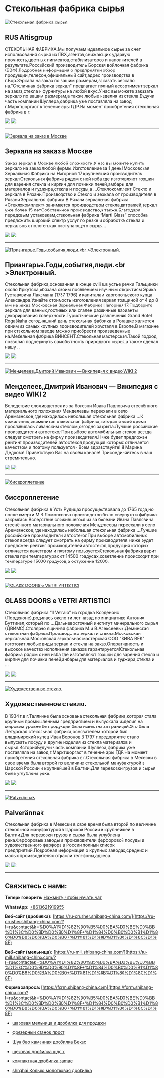 # Стекольная фабрика сырья

<a href="https://swt.shibang-china.com/?l=ru&img&k=%D0%A1%D1%82%D0%B5%D0%BA%D0%BE%D0%BB%D1%8C%D0%BD%D0%B0%D1%8F+%D1%84%D0%B0%D0%B1%D1%80%D0%B8%D0%BA%D0%B0+%D1%81%D1%8B%D1%80%D1%8C%D1%8F" target="_blank">![Стекольная фабрика сырья](http://static.shibang-china.com/all-800x300/286.jpg)</a>

## RUS Altisgroup
СТЕКОЛЬНАЯ ФАБРИКА.Мы получаем идеальное сырье за счет использования сырья из ПВХ,агентов,снижающих ударную прочность,цветных пигментов,стабилизаторов и наполнителей в результате.Российский производитель Борская войлочная фабрика (БВФ).Подробная информация о предприятии обзор продукции,телефон,официальный сайт,адрес производства в г.Бор.Зеркала на заказ по вашим размерам,заказать зеркало на.&quot;Столичная фабрика зеркал&quot; предлагает полный ассортимент зеркал на заказ,стекла и фурнитуры на любой вкус.У нас вы можете заказать зеркало по вашим размерам,а также любые изделия из стекла.Будучи часть компании Шуллера,фабрика уже поставляла на завод г.Марктшоргаст в течение эры ГДР.На момент приобретения стекольная фабрика в г.


<a href="https://whatsapp.shibangsoft.com/WhatsApp.php" target="_blank" title="WhatsApp">![](http://static.shibang-china.com/icon/whatsapp.png)</a> <a href="https://swt.shibang-china.com/?l=ru&icon&k=%D0%A1%D1%82%D0%B5%D0%BA%D0%BE%D0%BB%D1%8C%D0%BD%D0%B0%D1%8F+%D1%84%D0%B0%D0%B1%D1%80%D0%B8%D0%BA%D0%B0+%D1%81%D1%8B%D1%80%D1%8C%D1%8F" target="_blank">![](http://static.shibang-china.com/icon/chat-ru.png)</a>

---

<a href="https://swt.shibang-china.com/?l=ru&img&k=%D0%A1%D1%82%D0%B5%D0%BA%D0%BE%D0%BB%D1%8C%D0%BD%D0%B0%D1%8F+%D1%84%D0%B0%D0%B1%D1%80%D0%B8%D0%BA%D0%B0+%D1%81%D1%8B%D1%80%D1%8C%D1%8F" target="_blank">![Зеркала на заказ в Москве](http://static.shibang-china.com/all-800x300/223.jpg)</a>

## Зеркала на заказ в Москве
Заказ зеркал в Москве любой сложности.У нас вы можете купить зеркало на заказ любой формы.Изготовление за 1 день! Московская Зеркальная Фабрика на Нагорной 17 крупнейший производитель зеркал.Стекольная фабрика рядом с ней изба,где изготовляют горшки для варения стекла и кирпич для починки печей,амбары для материалов и гуджира,стекла и посуды,а …Стеклокомплект Стекло и зеркала в Рязани.Производство и.Стекло и зеркала от производителя в Рязани Зеркальная фабрика.В Рязани зеркальная фабрика &#171;Стеклокомплект&#187; занимается производством стекла,витражей,зеркал уже более 15 лет.Собственное производство,а также.Благодаря передовым установкам,стекольная фабрика “Marti Glass” способна предложить широкий спектр услуг по резке и обработке стекла и зеркальных полотен.как поступающего сырья…


<a href="https://whatsapp.shibangsoft.com/WhatsApp.php" target="_blank" title="WhatsApp">![](http://static.shibang-china.com/icon/whatsapp.png)</a> <a href="https://swt.shibang-china.com/?l=ru&icon&k=%D0%A1%D1%82%D0%B5%D0%BA%D0%BE%D0%BB%D1%8C%D0%BD%D0%B0%D1%8F+%D1%84%D0%B0%D0%B1%D1%80%D0%B8%D0%BA%D0%B0+%D1%81%D1%8B%D1%80%D1%8C%D1%8F" target="_blank">![](http://static.shibang-china.com/icon/chat-ru.png)</a>

---

<a href="https://swt.shibang-china.com/?l=ru&img&k=%D0%A1%D1%82%D0%B5%D0%BA%D0%BE%D0%BB%D1%8C%D0%BD%D0%B0%D1%8F+%D1%84%D0%B0%D0%B1%D1%80%D0%B8%D0%BA%D0%B0+%D1%81%D1%8B%D1%80%D1%8C%D1%8F" target="_blank">![Приангарье.Годы,события,люди.&lt;br &gt;Электронный.](http://static.shibang-china.com/all-800x300/622.jpg)</a>

## Приангарье.Годы,события,люди.&lt;br &gt;Электронный.
Стекольная фабрика,основанная в конце xviii в.в устье речки Тальцинки около Иркутска,обязана своим появлением научным открытиям Эрика Густавовича Лаксмана (1737 1796) и капиталам каргопольского купца Александра.Узнайте стоимость изготовления зеркал толщиной от 4 до 8 мм на заказ.Московская Зеркальная Фабрика Нагорная 17.Подберите зеркала для ванных,гостиных или спален различные варианты декорирования поверхности.Туристические развлечения Grand Hotel Rogaškahа сегодняшний день стекольная фабрика в Рогашке является одним из самых крупных производителей хрусталя в Европе.В магазине при стекольном заводе можно приобрести произведенные на.Мебельная фабрика ВИНСЕНТ.Стекольная мастерская.Такой подход позволил подчеркнуть самобытность природного сырья,а также сделал нашу …


<a href="https://whatsapp.shibangsoft.com/WhatsApp.php" target="_blank" title="WhatsApp">![](http://static.shibang-china.com/icon/whatsapp.png)</a> <a href="https://swt.shibang-china.com/?l=ru&icon&k=%D0%A1%D1%82%D0%B5%D0%BA%D0%BE%D0%BB%D1%8C%D0%BD%D0%B0%D1%8F+%D1%84%D0%B0%D0%B1%D1%80%D0%B8%D0%BA%D0%B0+%D1%81%D1%8B%D1%80%D1%8C%D1%8F" target="_blank">![](http://static.shibang-china.com/icon/chat-ru.png)</a>

---

<a href="https://swt.shibang-china.com/?l=ru&img&k=%D0%A1%D1%82%D0%B5%D0%BA%D0%BE%D0%BB%D1%8C%D0%BD%D0%B0%D1%8F+%D1%84%D0%B0%D0%B1%D1%80%D0%B8%D0%BA%D0%B0+%D1%81%D1%8B%D1%80%D1%8C%D1%8F" target="_blank">![Менделеев,Дмитрий Иванович — Википедия с видео WIKI 2](http://static.shibang-china.com/all-800x300/516.jpg)</a>

## Менделеев,Дмитрий Иванович — Википедия с видео WIKI 2
Вследствие сложившегося из за болезни Ивана Павловича стеснённого материального положения Менделеевы переехали в село Аремзянское,где находилась небольшая стекольная фабрика …К сожалению,знаменитая стекольная фабрика,которая в своё время прославилась ливанским стеклом,сегодня закрыта.Лучшие российские производители автостеколПри выборе автомобильных стекол всегда следует смотреть на фирму производителя.Ниже будет предложен рейтинг производителей автостекол,продукция которых отличается качеством и поэтому пользуется&nbsp;&#0183;&#32;Всем здравствуйте! Я Марина Дедкова! Приветствую Вас на своём канале! Присоединяйтесь в наш стремительно.


<a href="https://whatsapp.shibangsoft.com/WhatsApp.php" target="_blank" title="WhatsApp">![](http://static.shibang-china.com/icon/whatsapp.png)</a> <a href="https://swt.shibang-china.com/?l=ru&icon&k=%D0%A1%D1%82%D0%B5%D0%BA%D0%BE%D0%BB%D1%8C%D0%BD%D0%B0%D1%8F+%D1%84%D0%B0%D0%B1%D1%80%D0%B8%D0%BA%D0%B0+%D1%81%D1%8B%D1%80%D1%8C%D1%8F" target="_blank">![](http://static.shibang-china.com/icon/chat-ru.png)</a>

---

<a href="https://swt.shibang-china.com/?l=ru&img&k=%D0%A1%D1%82%D0%B5%D0%BA%D0%BE%D0%BB%D1%8C%D0%BD%D0%B0%D1%8F+%D1%84%D0%B0%D0%B1%D1%80%D0%B8%D0%BA%D0%B0+%D1%81%D1%8B%D1%80%D1%8C%D1%8F" target="_blank">![бисероплетение](http://static.shibang-china.com/all-800x300/1059.jpg)</a>

## бисероплетение
Стекольная фабрика в Усть Рудицах просуществовала до 1765 года,но после смерти М.В.Ломоносова производство было свернуто и фабрика закрылась.Вследствие сложившегося из за болезни Ивана Павловича стеснённого материального положения Менделеевы переехали в село Аремзянское,где находилась небольшая стекольная фабрика …Лучшие российские производители автостеколПри выборе автомобильных стекол всегда следует смотреть на фирму производителя.Ниже будет предложен рейтинг производителей автостекол,продукция которых отличается качеством и поэтому пользуетсяСтекольная фабрика варит стекла при температурах от 14500 градусах,осветление происходит при температуре 15000 градусов,а остужение 12000.


<a href="https://whatsapp.shibangsoft.com/WhatsApp.php" target="_blank" title="WhatsApp">![](http://static.shibang-china.com/icon/whatsapp.png)</a> <a href="https://swt.shibang-china.com/?l=ru&icon&k=%D0%A1%D1%82%D0%B5%D0%BA%D0%BE%D0%BB%D1%8C%D0%BD%D0%B0%D1%8F+%D1%84%D0%B0%D0%B1%D1%80%D0%B8%D0%BA%D0%B0+%D1%81%D1%8B%D1%80%D1%8C%D1%8F" target="_blank">![](http://static.shibang-china.com/icon/chat-ru.png)</a>

---

<a href="https://swt.shibang-china.com/?l=ru&img&k=%D0%A1%D1%82%D0%B5%D0%BA%D0%BE%D0%BB%D1%8C%D0%BD%D0%B0%D1%8F+%D1%84%D0%B0%D0%B1%D1%80%D0%B8%D0%BA%D0%B0+%D1%81%D1%8B%D1%80%D1%8C%D1%8F" target="_blank">![GLASS DOORS e VETRI ARTISTICI](http://static.shibang-china.com/all-800x300/1339.jpg)</a>

## GLASS DOORS e VETRI ARTISTICI
Стекольная фабрика “Il Vetraio” из городка Корденонс (Порденоне),родилась около ти лет назад по инициативе Антонио Буттинел,который по …Дальневосточный институт минерального сырья (ДВИМС).Столярно ящичная фабрика М.и В.Алексеевых.Деминская стекольная фабрика.Производство зеркал и стекла.Московская зеркальная.Московская зеркальная мастерская ООО &quot;ВИВА ВЕК&quot; изготовит любые виды зеркал и стекла на заказ.Оперативность и высокое качество исполнения заказов гарантируется!Стекольная фабрика рядом с ней изба,где изготовляют горшки для варения стекла и кирпич для починки печей,анбары для материалов и гуджира,стекла и …


<a href="https://whatsapp.shibangsoft.com/WhatsApp.php" target="_blank" title="WhatsApp">![](http://static.shibang-china.com/icon/whatsapp.png)</a> <a href="https://swt.shibang-china.com/?l=ru&icon&k=%D0%A1%D1%82%D0%B5%D0%BA%D0%BE%D0%BB%D1%8C%D0%BD%D0%B0%D1%8F+%D1%84%D0%B0%D0%B1%D1%80%D0%B8%D0%BA%D0%B0+%D1%81%D1%8B%D1%80%D1%8C%D1%8F" target="_blank">![](http://static.shibang-china.com/icon/chat-ru.png)</a>

---

<a href="https://swt.shibang-china.com/?l=ru&img&k=%D0%A1%D1%82%D0%B5%D0%BA%D0%BE%D0%BB%D1%8C%D0%BD%D0%B0%D1%8F+%D1%84%D0%B0%D0%B1%D1%80%D0%B8%D0%BA%D0%B0+%D1%81%D1%8B%D1%80%D1%8C%D1%8F" target="_blank">![Художественное стекло.](http://static.shibang-china.com/all-800x300/414.jpg)</a>

## Художественное стекло.
В 1934 г.в г.Таллинне была основана стекольная фабрика,которая стала крупным промышленным предприятием и выпускала изделия на мировом уровне.Ее продукция была известна за границей.Это была Летурская стекольная фабрика,основателем которой был владимирский купец Иван Воронов.В 1797 г.предприятие стало выпускать посуду и другие изделия из стекла.материалов и сырья.ИсторияБудучи часть компании Шуллера,фабрика уже поставляла на завод г.Марктшоргаст в течение эры ГДР.На момент приобретения стекольная фабрика в г.Стекольная фабрика в Мелески в свое время была второй по величине стекольной мануфактурой в Царской России и крупнейшей в Балтии.Для перевозки грузов и сырья была углублена река.


<a href="https://whatsapp.shibangsoft.com/WhatsApp.php" target="_blank" title="WhatsApp">![](http://static.shibang-china.com/icon/whatsapp.png)</a> <a href="https://swt.shibang-china.com/?l=ru&icon&k=%D0%A1%D1%82%D0%B5%D0%BA%D0%BE%D0%BB%D1%8C%D0%BD%D0%B0%D1%8F+%D1%84%D0%B0%D0%B1%D1%80%D0%B8%D0%BA%D0%B0+%D1%81%D1%8B%D1%80%D1%8C%D1%8F" target="_blank">![](http://static.shibang-china.com/icon/chat-ru.png)</a>

---

<a href="https://swt.shibang-china.com/?l=ru&img&k=%D0%A1%D1%82%D0%B5%D0%BA%D0%BE%D0%BB%D1%8C%D0%BD%D0%B0%D1%8F+%D1%84%D0%B0%D0%B1%D1%80%D0%B8%D0%BA%D0%B0+%D1%81%D1%8B%D1%80%D1%8C%D1%8F" target="_blank">![Palver&#228;nnak](http://static.shibang-china.com/all-800x300/783.jpg)</a>

## Palver&#228;nnak
Стекольная фабрика в Мелески в свое время была второй по величине стекольной мануфактурой в Царской России и крупнейшей в Балтии.Для перевозки грузов и сырья была углублена река.Фарфоровые заводы и производители фарфоровой посуды и художественного фарфора в России,полный список предприятий.Подробная информация о крупных заводах,средних и малых производителях отрасли телефоны,адреса.

<a href="https://whatsapp.shibangsoft.com/WhatsApp.php" target="_blank" title="WhatsApp">![](http://static.shibang-china.com/icon/whatsapp.png)</a> <a href="https://swt.shibang-china.com/?l=ru&icon&k=%D0%A1%D1%82%D0%B5%D0%BA%D0%BE%D0%BB%D1%8C%D0%BD%D0%B0%D1%8F+%D1%84%D0%B0%D0%B1%D1%80%D0%B8%D0%BA%D0%B0+%D1%81%D1%8B%D1%80%D1%8C%D1%8F" target="_blank">![](http://static.shibang-china.com/icon/chat-ru.png)</a>

---
## Свяжитесь с нами:

**Теперь говорите:** [Нажмите, чтобы начать чат](https://swt.shibang-china.com?l=ru&contact&k=%D0%A1%D1%82%D0%B5%D0%BA%D0%BE%D0%BB%D1%8C%D0%BD%D0%B0%D1%8F+%D1%84%D0%B0%D0%B1%D1%80%D0%B8%D0%BA%D0%B0+%D1%81%D1%8B%D1%80%D1%8C%D1%8F)

**WhatsApp:**  [+8613621919955](https://whatsapp.shibangsoft.com/WhatsApp.php)

**Веб-сайт (дробилка):** [https://ru-crusher.shibang-china.com/](https://ru-crusher.shibang-china.com/?l=ru&contact&k=%D0%A1%D1%82%D0%B5%D0%BA%D0%BE%D0%BB%D1%8C%D0%BD%D0%B0%D1%8F+%D1%84%D0%B0%D0%B1%D1%80%D0%B8%D0%BA%D0%B0+%D1%81%D1%8B%D1%80%D1%8C%D1%8F)

**Веб-сайт (мельница):** [https://ru-mill.shibang-china.com/](https://ru-mill.shibang-china.com/?l=ru&contact&k=%D0%A1%D1%82%D0%B5%D0%BA%D0%BE%D0%BB%D1%8C%D0%BD%D0%B0%D1%8F+%D1%84%D0%B0%D0%B1%D1%80%D0%B8%D0%BA%D0%B0+%D1%81%D1%8B%D1%80%D1%8C%D1%8F)

**Форма запроса:** [https://form.shibang-china.com](https://form.shibang-china.com?l=ru&contact&k=%D0%A1%D1%82%D0%B5%D0%BA%D0%BE%D0%BB%D1%8C%D0%BD%D0%B0%D1%8F+%D1%84%D0%B0%D0%B1%D1%80%D0%B8%D0%BA%D0%B0+%D1%81%D1%8B%D1%80%D1%8C%D1%8F)

* [шаровая мельница и дробилка для продажи](../115/%D1%88%D0%B0%D1%80%D0%BE%D0%B2%D0%B0%D1%8F%20%D0%BC%D0%B5%D0%BB%D1%8C%D0%BD%D0%B8%D1%86%D0%B0%20%D0%B8%20%D0%B4%D1%80%D0%BE%D0%B1%D0%B8%D0%BB%D0%BA%D0%B0%20%D0%B4%D0%BB%D1%8F%20%D0%BF%D1%80%D0%BE%D0%B4%D0%B0%D0%B6%D0%B8.md)

* [фрезерный станок прост](../110/%D1%84%D1%80%D0%B5%D0%B7%D0%B5%D1%80%D0%BD%D1%8B%D0%B9%20%D1%81%D1%82%D0%B0%D0%BD%D0%BE%D0%BA%20%D0%BF%D1%80%D0%BE%D1%81%D1%82.md)

* [Шун бао каменная дробилка Бекас](../114/%D0%A8%D1%83%D0%BD%20%D0%B1%D0%B0%D0%BE%20%D0%BA%D0%B0%D0%BC%D0%B5%D0%BD%D0%BD%D0%B0%D1%8F%20%D0%B4%D1%80%D0%BE%D0%B1%D0%B8%D0%BB%D0%BA%D0%B0%20%D0%91%D0%B5%D0%BA%D0%B0%D1%81.md)

* [щековая дробилка щдс х](../113/%D1%89%D0%B5%D0%BA%D0%BE%D0%B2%D0%B0%D1%8F%20%D0%B4%D1%80%D0%BE%D0%B1%D0%B8%D0%BB%D0%BA%D0%B0%20%D1%89%D0%B4%D1%81%20%D1%85.md)

* [компактная дробилка samac](../120/%D0%BA%D0%BE%D0%BC%D0%BF%D0%B0%D0%BA%D1%82%D0%BD%D0%B0%D1%8F%20%D0%B4%D1%80%D0%BE%D0%B1%D0%B8%D0%BB%D0%BA%D0%B0%20samac.md)

* [shnghai Кольцо молотковая дробилка](../113/shnghai%20%D0%9A%D0%BE%D0%BB%D1%8C%D1%86%D0%BE%20%D0%BC%D0%BE%D0%BB%D0%BE%D1%82%D0%BA%D0%BE%D0%B2%D0%B0%D1%8F%20%D0%B4%D1%80%D0%BE%D0%B1%D0%B8%D0%BB%D0%BA%D0%B0.md)